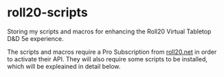 # roll20-scripts
Storing my scripts and macros for enhancing the Roll20 Virtual Tabletop D&amp;D 5e experience.

The scripts and macros require a Pro Subscription from [roll20.net](https://roll20.net) in order to activate their API. They will also require some scripts to be installed, which will be expleained in detail below.
